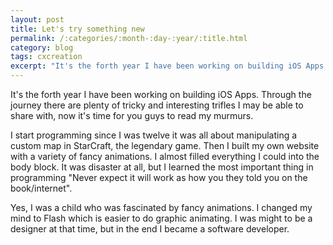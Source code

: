 ```yaml
---
layout: post
title: Let's try something new
permalink: /:categories/:month-:day-:year/:title.html
category: blog
tags: cxcreation
excerpt: "It's the forth year I have been working on building iOS Apps. Through the journey there are plenty of tricky and interesting trifles I may be able to share with, now it's time for you guys to read my murmurs."
---
```


It's the forth year I have been working on building iOS Apps. Through the journey there are plenty of tricky and interesting trifles I may be able to share with, now it's time for you guys to read my murmurs.

I start programming since I was twelve it was all about manipulating a custom map in StarCraft, the legendary game. Then I built my own website with a variety of fancy animations. I almost filled everything I could into the body block. It was disaster at all, but I learned the most important thing in programming "Never expect it will work as how you they told you on the book/internet".

Yes, I was a child who was fascinated by fancy animations. I changed my mind to Flash which is easier to do graphic animating. I was might to be a designer at that time, but in the end I became a software developer.
